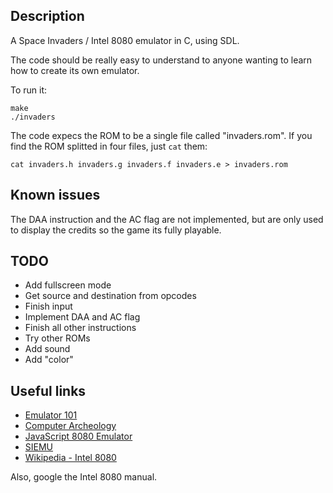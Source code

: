 ## Description

A Space Invaders / Intel 8080 emulator in C, using SDL.

The code should be really easy to understand to anyone wanting to learn how to
create its own emulator.

To run it:

    make
    ./invaders

The code expecs the ROM to be a single file called "invaders.rom". If you find
the ROM splitted in four files, just `cat` them:

    cat invaders.h invaders.g invaders.f invaders.e > invaders.rom

## Known issues

The DAA instruction and the AC flag are not implemented, but are only used to
display the credits so the game its fully playable.

## TODO

* Add fullscreen mode
* Get source and destination from opcodes
* Finish input
* Implement DAA and AC flag
* Finish all other instructions
* Try other ROMs
* Add sound
* Add "color"

## Useful links

* [Emulator 101](http://emulator101.com/)
* [Computer Archeology](http://www.computerarcheology.com/wiki/wiki/Arcade/SpaceInvaders)
* [JavaScript 8080 Emulator](http://bluishcoder.co.nz/js8080/)
* [SIEMU](http://www.darkpact.com/proj/siemu/)
* [Wikipedia - Intel 8080](http://en.wikipedia.org/wiki/Intel_8080)

Also, google the Intel 8080 manual.
